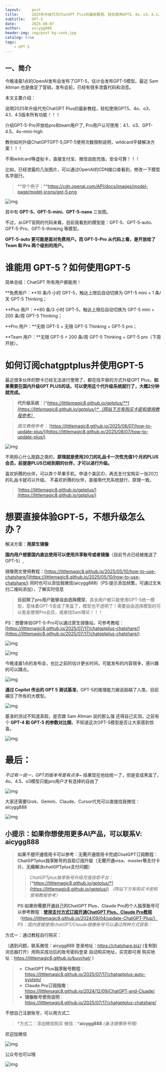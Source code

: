 ```yaml
---
layout:     post
title:      2025年升级代充ChatGPT Plus的最新教程，轻松使用GPT5、4o、o3、4.1、4.5版本所有功能！！！GPT-5 发布了，如何升级ChatGPT-5,GPT-5使用次数限制说明，wildcard平替解决方案，不用wildcard等虚拟卡，直接支付宝、微信自助充值，安全可靠！！！
subtitle:   GPT-5
date:       2025-08-07
author:     aicygg888
header-img: img/post-bg-cook.jpg
catalog: true
tags:
    - GPT-5
---
```


## 一、简介

今晚凌晨1点的OpenAI发布会发布了GPT-5，估计会发布GPT-5模型。最近 Sam Altman 也是做足了营销，发布会前，已经有很多泄露代码和消息。

本文主要介绍：

说明2025年升级代充ChatGPT Plus的最新教程，轻松使用GPT5、4o、o3、4.1、4.5版本所有功能！！！

介绍GPT-5-Pro开放给pro和team用户了, Pro用户认可使用：4.1、o3、GPT-4.5、4o-mini-high

教你如何升级ChatGPTGPT-5,GPT-5使用次数限制说明，wildcard平替解决方案！！！

不用wildcard等虚拟卡，直接支付宝、微信自助充值，安全可靠！！！

比如，已经泄露的几张图片，可以通过OpenAI的CDN接口查看到，修改一下模型名字就行。

> **举个例子：**https://cdn.openai.com/API/docs/images/model-page/model-icons/gpt-5.png

![img](https://pic1.zhimg.com/80/v2-dc81c22fcd2b0b2399c93ea7f3edb07f_720w.png)



其中有 **GPT-5、GPT-5-mini、GPT-5-nano** 三张图。

不过，从GPT官网的代码来看，目前我看到的模型是：GPT-5、GPT-5-auto、GPT-5-Pro、GPT-5-thinking 等模型。

**GPT-5-auto 更可能是面对免费用户。而 GPT-5-Pro 从代码上看，是开放给了 Team 和 Pro 两个级别的用户。**



# 谁能用 GPT-5？如何使用GPT-5

简单总结：ChatGPT 所有用户都能用！



**免费用户：**10 条/5 小时 GPT-5，触达上限后自动切换为 GPT-5 mini + 1 条/天 GPT-5 Thinking；

**Plus 用户：**80 条/3 小时 GPT-5，触达上限后自动切换为 GPT-5 mini + 200 条/周 GPT-5 Thinking；

**Pro 用户：**无限 GPT-5 + 无限 GPT-5 Thinking + GPT-5 pro；

**Team 用户：**无限 GPT-5 + 200 条/周 GPT-5 Thinking + GPT-5 pro（下周开放）。



# 如何订阅chatgptplus并使用GPT-5

最近很多伙伴的野卡已经无法进行使用了，都在找平替的方式升级GPT Plus，**如果需要在国内升级GPT PLUS的话，可以使用这个代升级系统就行了，大概2分钟就完成。**

> **代升级系统**：[**https://littlemagic8.github.io/gptplus/**](https://littlemagic8.github.io/gptplus/)*（网站下方有购买卡密和使用教程参考）*

> *图文教程参考：* [https://littlemagic8.github.io/2025/08/07/how-to-update-plus/](https://littlemagic8.github.io/2025/08/07/how-to-update-plus/)

![img](https://pic1.zhimg.com/80/v2-b706045d6bd0b1c2dafa91f22dd3bcdf_720w.png)

不用担心什么跑路之类的，**原理就是使用20刀的礼品卡一次性充值1个月的PLUS会员，前提是PLUS已经到期的伙伴，才可以进行升级。**

喜欢折腾的伙伴，可以弄个苹果手机，申请个美区ID，再去支付宝购买一张20刀的礼品卡就可以升级。 不喜欢折腾的伙伴，直接用代充系统就行，原理一致。 

>  [https://littlemagic8.github.io/gptplus/](https://littlemagic8.github.io/gptplus/)



# 想要直接体验GPT-5，不想升级怎么办？

解决方案：**用原生镜像**

**国内用户想要国内直达使用可以使用共享账号或者镜像**（目前节点已经被推送了GPT-5）,

镜像图文使用教程：[https://littlemagic8.github.io/2025/05/10/how-to-use-chatshare/](https://littlemagic8.github.io/2025/05/10/how-to-use-chatshare/) 同时也可以添加我微信(aicygg888)（PS:提示添加频繁，可通过文末扫二维码添加），了解实时信息

> **目前除了pro用户能够自由选择模型**，其余用户都只能使用GPT-5统一模型，意味着GPT-5变成了黑盒了，模型也不透明了！需要自由选择模型的可以氪金使用Pro会员，或者找Sam理论！！！

PS：想要体验GPT-5-Pro可以通过原生镜像站，可参考教程：[https://littlemagic8.github.io/2025/07/17/chatgptplus-chatshare/](https://littlemagic8.github.io/2025/07/17/chatgptplus-chatshare/)

![img](https://picx.zhimg.com/80/v2-998d60c61dc57ebe4de725e50c5f29e9_720w.png)

![img](https://picx.zhimg.com/80/v2-51c4c78236a6b06fc8be59deaceaace5_720w.png)

今晚凌晨1点的发布会，也比之前的估计更长时间，可能发布的内容很多，感兴趣的可以蹲点。

![img](https://picx.zhimg.com/80/v2-db3beb7ad7670b5e523b07b9d482f062_720w.png)

**通过 Copilot 传出的 GPT 5 测试基准**，GPT-5的推理能力据说超越了人类，目前碾压了所有的大模型。

![img](https://pic1.zhimg.com/80/v2-502dfcdb933580257555cf96d10cca70_720w.png)

基准的测试不知道真假，是否跟 Sam Altman 说的那么强 还得自己实测。之前有个 **GPT-4 和 GPT-5 的参数对比图**，不知道这次GPT-5模型是否让大家感到惊喜。

![img](https://pic1.zhimg.com/80/v2-476917c3848b096488d61aeb14f65203_720w.png)



# 最后：

*不过有一说一，GPT的版本号是有点多~* 结果现在他给统一了，但是变成黑盒了，4o、4.5、o3模型只能pro用户才有选择的自由了

![img](https://pic1.zhimg.com/80/v2-6a8370e7b1343fd1cd223c428c6e41c8_720w.png)

大家还需要Grok、Gemini、Claude、Cursor代充可以直接找我微信：aicygg888



![img](https://pic1.zhimg.com/80/v2-66e16bc5dbfb0729105eb3f1440a70d2_720w.png)

## **小提示：如果你想使用更多AI产品，可以联系V: aicygg888**

> **如果不想开通信用卡可以参考：无需开通信用卡完成ChatGPT订阅教程：ChatGPTplus独享账号的自助订阅升级（无需开通visa、master等支付卡片、无痛解决chatGPTplus支付问题）**
>
> > *ChatGPTplus独享账号升级充值自助平台：*[*https://littlemagic8.github.io/gptplus/*](https://littlemagic8.github.io/gptplus/) *（网站下方有购买卡密和使用教程参考）*
>
> **PS:如果你需要开通自己的ChatGPT Plus、Claude Pro的个人独享账号可以参考教程：**[**使用支付方式订阅开通ChatGPT Plus、Claude Pro教程**](https://littlemagic8.github.io/2024/09/04/update-ChatGPT-Plus/) （https://littlemagic8.github.io/2024/09/04/update-ChatGPT-Plus/） *PS：国内直接使用chatGPT/Claude镜像账号可以通过两种方式获取：*

方式一：通过教程自行购买：

（遇到问题，联系微信：aicygg888 登录地址：https://chatshare.biz/ (复制到浏览器打开）用购买成功后的账号密码登录 自动购买地址，买完即可用 购买地址：https://littlemagic8.github.io/buychat/ ）

> - **ChatGPT** **Plus独享账号教程**：https://littlemagic8.github.io/2025/07/17/chatgptplus-auto-system/
> - **Claude** **Pro订阅指南**：https://littlemagic8.github.io/2024/12/09/ChatGPT-and-Cluade/
> - **镜像账号使用说明**：https://littlemagic8.github.io/2025/07/17/chatgptplus-chatshare/

不想自己注册账号，可以用方式二

> *方式二：添加微信购买 微信：***aicygg888** *(备注镜像账号哦)*

欢迎加微信

![img](https://picx.zhimg.com/80/v2-46f7cfd62d1e94381388ab08b0fea3af_720w.png)

公众号也可以哦

![img](https://pic1.zhimg.com/80/v2-4e622b64238b20948a02e0c988ca5704_720w.png)